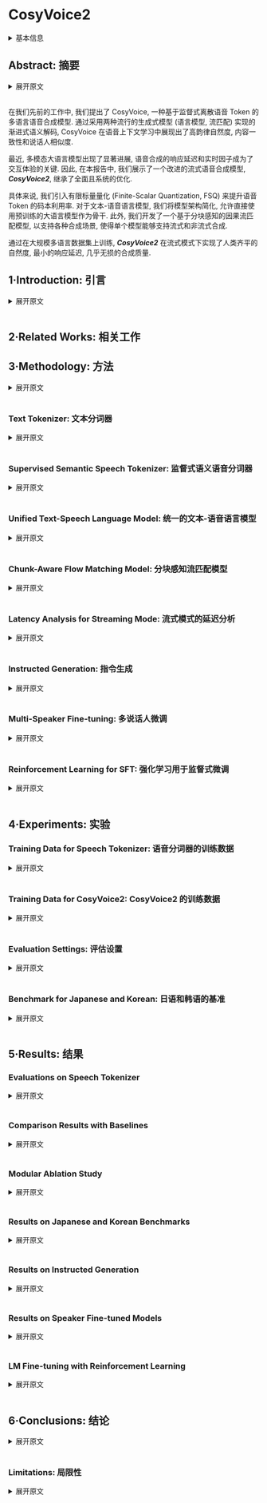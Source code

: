 # CosyVoice2

<details>
<summary>基本信息</summary>

- 标题: `CosyVoice2: Scalable Streaming Speech Synthesis with Large Language Models`
- 作者:
  - 01 Zhihao Du
  - 02 Yuxuan Wang
  - 03 Qian Chen
  - 04 Xian Shi
  - 05 Xiang Lv
  - 06 Tianyu Zhao
  - 07 Zhifu Gao
  - 08 Yexin Yang
  - 09 Changfeng Gao
  - 10 Hui Wang
  - 11 Fan Yu
  - 12 Huadai Liu
  - 13 Zhengyan Sheng
  - 14 Yue Gu
  - 15 Chong Deng
  - 16 Wen Wang
  - 17 Shiliang Zhang
  - 18 Zhijie Yan
  - 19 Jingren Zhou
- 链接:
  - [ArXiv](https://arxiv.org/abs/2412.10117)
  - [Publication]
  - [Github](https://github.com/funaudiollm/cosyvoice)
  - [Demo](https://funaudiollm.github.io/cosyvoice2)
- 文件:
  - [ArXiv](_PDF/2412.10117v3__CosyVoice2__Scalable_Streaming_Speech_Synthesis_with_Large_Language_Models.pdf)
  - [Publication] #TODO

</details>

## Abstract: 摘要

<details>
<summary>展开原文</summary>

In our previous work, we introduced CosyVoice, a multilingual speech synthesis model based on supervised discrete speech tokens.
By employing progressive semantic decoding with two popular generative models, language models (LMs) and Flow Matching, CosyVoice demonstrated high prosody naturalness, content consistency, and speaker similarity in speech in-context learning.
Recently, significant progress has been made in multi-modal large language models (LLMs), where the response latency and real-time factor of speech synthesis play a crucial role in the interactive experience.
Therefore, in this report, we present an improved streaming speech synthesis model, ***CosyVoice2***, which incorporates comprehensive and systematic optimizations.
Specifically, we introduce finite-scalar quantization to improve the codebook utilization of speech tokens.
For the text-speech LM, we streamline the model architecture to allow direct use of a pre-trained LLM as the backbone.
In addition, we develop a chunk-aware causal flow matching model to support various synthesis scenarios, enabling both streaming and non-streaming synthesis within a single model.
By training on a large-scale multilingual dataset, ***CosyVoice2*** achieves human-parity naturalness, minimal response latency, and virtually lossless synthesis quality in the streaming mode.
We invite readers to listen to the demos at [this https URL](https://funaudiollm.github.io/cosyvoice2).

</details>
<br>

在我们先前的工作中, 我们提出了 CosyVoice, 一种基于监督式离散语音 Token 的多语言语音合成模型.
通过采用两种流行的生成式模型 (语言模型, 流匹配) 实现的渐进式语义解码, CosyVoice 在语音上下文学习中展现出了高韵律自然度, 内容一致性和说话人相似度.

最近, 多模态大语言模型出现了显著进展, 语音合成的响应延迟和实时因子成为了交互体验的关键.
因此, 在本报告中, 我们展示了一个改进的流式语音合成模型, ***CosyVoice2***, 继承了全面且系统的优化.

具体来说, 我们引入有限标量量化 (Finite-Scalar Quantization, FSQ) 来提升语音 Token 的码本利用率.
对于文本-语音语言模型, 我们将模型架构简化, 允许直接使用预训练的大语言模型作为骨干.
此外, 我们开发了一个基于分块感知的因果流匹配模型, 以支持各种合成场景, 使得单个模型能够支持流式和非流式合成.

通过在大规模多语言数据集上训练, ***CosyVoice2*** 在流式模式下实现了人类齐平的自然度, 最小的响应延迟, 几乎无损的合成质量.

## 1·Introduction: 引言

<details>
<summary>展开原文</summary>

In recent years, neural text-to-speech (TTS) synthesis models have garnered significant attention for surpassing traditional concatenative and statistical parametric methods \cite{DBLP:conf/interspeech/WangSSWWJYXCBLA17, DBLP:conf/icassp/ShenPWSJYCZWRSA18, DBLP:journals/corr/abs-1710-07654, DBLP:conf/iclr/PingPC19, DBLP:conf/nips/RenRTQZZL19, DBLP:conf/aaai/Li0LZL19, DBLP:conf/iclr/0006H0QZZL21}.
These models have achieved high fidelity and naturalness on pre-defined specific speakers.
Recent studies show that zero-shot TTS models are able to synthesize speech for any speaker by imitating the timbre, prosody and style of a reference speech \cite{DBLP:journals/corr/abs-2301-02111}.
Beyond their in-context learning (ICL) capability, zero-shot TTS models benefit from large-scale training data, achieving synthesis quality and naturalness nearly indistinguishable from human speech.

Recent zero-shot TTS models can be broadly divided into three categories: codec language models, feature diffusion models and their hybrid systems.
Codec language models utilize a speech codec model to extract discrete speech representation \cite{DBLP:journals/taslp/ZeghidourLOST22,DBLP:journals/tmlr/DefossezCSA23,DBLP:conf/icassp/DuZHZ24} and employ an autoregressive \cite{DBLP:journals/corr/abs-2301-02111,DBLP:journals/tacl/KharitonovVBMGP23,DBLP:journals/corr/abs-2401-07333,DBLP:journals/corr/abs-2401-14321,DBLP:journals/corr/abs-2404-03204,DBLP:journals/corr/abs-2406-05370,DBLP:journals/corr/abs-2406-07855} or masked \cite{DBLP:journals/corr/abs-2409-00750} language model to predict the speech tokens, which are then synthesized to waveforms via codec vocoders \cite{DBLP:conf/asru/OkamotoYOTK23,DBLP:conf/iclr/Siuzdak24}.
Continuous speech representations are also explored in \cite{DBLP:journals/corr/abs-2407-08551}.
Language model-based TTS can generate varied and prosody-consistent speech via autoregressive sampling.

Inspired by advances in image generation, denoising diffusion \cite{DBLP:conf/nips/HoJA20,DBLP:conf/iclr/0011SKKEP21} and flow matching models \cite{DBLP:conf/iclr/LipmanCBNL23} have been introduced into non-autoregressive (NAR) speech synthesis.
Early diffusion-based TTS models required duration prediction for each text (phone) to address the length disparity between text and speech features \cite{DBLP:conf/nips/LeVSKSMWMAMH23,DBLP:conf/icml/JuWS0XYLLST000024,DBLP:conf/icassp/GuoDM0024,DBLP:conf/icassp/MehtaTBSH24}.
However, this rigid alignment can affect naturalness, resulting in flat prosody.
To mitigate this issue, cross-attention and Diffusion Transformers (DiT) have been introduced into NAR TTS models \cite{DBLP:conf/asru/GaoMZC23,DBLP:journals/corr/abs-2406-11427}.
Recent research indicates simpler approaches for text-speech alignment in NAR TTS models, such as E2 TTS \cite{DBLP:journals/corr/abs-2406-18009}, F5-TTS \cite{DBLP:journals/corr/abs-2410-06885} and Seed-TTS \cite{DBLP:journals/corr/abs-2406-02430}.
In these models, input text is padded with special tokens to match the total speech length which is either automatically predicted by the utterance duration prediction module or specified by the user in advance.
Since NAR TTS models are not constrained by codec vocoders, they can achieve superior speech quality.

Hybrid systems combine the text-to-codec language model and codec-to-feature diffusion model \cite{DBLP:journals/corr/abs-2406-02430,cosyvoice,DBLP:journals/corr/abs-2409-03283}.
The language model addresses the alignment between text and speech as well as the utterance duration prediction, while the codec-to-feature diffusion model synthesizes speech features (Mel spectrum) based on the generated codec and other conditions.
By leveraging the strengths of both generative models, hybrid systems achieve high diversity, prosody consistency and speech quality.

Despite the success of recent zero-shot TTS models, they generally operate in non-streaming (offline) mode, which involves complete input text and requires synthesizing the entire utterance before returning the waveform.
This results in high latency, negatively impacting user experience in applications like voice chat \cite{hurst2024gpt,DBLP:conf/emnlp/ZhangLZZWZQ23}.
To address this issue, streaming synthesis has been explored for language model-based zero-shot TTS models \cite{DBLP:journals/corr/abs-2406-02897,DBLP:journals/corr/abs-2410-00767,DBLP:journals/corr/abs-2402-08093,DBLP:conf/icassp/DekelSFHKH24}, but diffusion-based TTS models and hybrid systems lack well-established streaming solutions.

Building on the success of [CosyVoice [34]](2024.07.07_CosyVoice.md), we introduce ***CosyVoice2***, a streaming zero-shot TTS model with improved prosody naturalness, content consistency, and speaker similarity.
Our contributions include:

- Unifying streaming and non-streaming synthesis in a single framework and proposing the unified text-speech language model and chunk-aware causal flow matching model, leading to lossless streaming synthesis compared to offline mode.
- Simplifying the LM architecture by removing the text encoder and speaker embedding, allowing pre-trained textual large language models (LLMs) to serve as the backbone, enhancing context understanding.
- Replacing vector quantization (VQ) in the speech tokenizer with finite scalar quantization (FSQ), improving codebook utilization and capturing more speech information.
- Upgrading the instructed TTS capacity to support more instructions, including emotion, accent, role style, and fine-grained control.
In ***CosyVoice2***, the instruction and zero-shot capacity are integrated into a single model, enabling more versatile and vivid synthesis.

Through the above systemic modification and optimization, ***CosyVoice2*** achieves human-parity synthesis quality and is nearly lossless in streaming mode.
The unified framework loosens deployment requirements, enabling a single model to support both streaming and non-streaming synthesis.
The upgraded instructed TTS capacity provides a more powerful and  easier approach for users to generate various speeches.
In addition, the chunk-aware flow matching design can also be applied to NAR TTS models, which suggests the potential for streaming NAR models.

</details>
<br>

## 2·Related Works: 相关工作

## 3·Methodology: 方法

<details>
<summary>展开原文</summary>

***CosyVoice2*** builds on the similar design philosophy of its predecessor ([CosyVoice [34]](2024.07.07_CosyVoice.md)) by separating the semantic and acoustic information of speech signals and modeling them independently.
The speech generation process is redefined as a gradual semantic decoding procedure, where conditional information is progressively incorporated.
Specifically, the text-speech language model (LM) focuses solely on semantic information, decoding high-level text tokens into supervised semantic speech tokens.
In the Flow Matching model, acoustic details, such as timbre, are introduced through speaker embeddings and reference speech, converting speech tokens into the Mel spectrum for a given speaker.
Finally, a pre-trained vocoder model reinstates the phases, transforming the Mel spectrum back into the original audio signal.
The following sections will introduce the details of ***CosyVoice2*** and the modifications for streaming synthesis from five respects: text tokenizer, supervised semantic speech tokenizer, unified text-speech LM for streaming/non-streaming synthesis and chunk-aware Flow Matching model.
Figure \ref{fig:overall} provides an overview of ***CosyVoice2***.

</details>
<br>

### Text Tokenizer: 文本分词器

<details>
<summary>展开原文</summary>

***CosyVoice2*** uses the raw text as input directly, which is tokenized using a BPE-based text tokenizer.
This eliminates the need for a frontend model that obtains phonemes via the grapheme-to-phoneme (g2p) transformation.
This approach not only simplifies the data preprocessing workflow but also enables the model to learn the pronunciations of words within various contexts in an end-to-end manner.
Unlike the tokenizers commonly used in textual LLMs, ***CosyVoice2*** masks out the one-to-many tokens.
This prevents the pronunciation of a token from becoming excessively long and reduces corner cases caused by data sparsity.
Specifically, if a BPE token encodes more than one Chinese character, it will be masked out, and each character will be encoded separately during the tokenization process.
Other languages, such as English, Japanese, and Korean, are not subject to special handling.

</details>
<br>

### Supervised Semantic Speech Tokenizer: 监督式语义语音分词器

<details>
<summary>展开原文</summary>

As shown in Figure \ref{fig:overall} (a), we insert the finite scalar quantization (FSQ) module \cite{DBLP:conf/iclr/MentzerMAT24} into the encoder of SenseVoice-Large ASR model \cite{funaduiollm}. At the training stage, the input speech $X$ goes through the $\text{Encoder}_1$ to obtain the intermediate representations, where $\text{Encoder}_1$ consists of six Transformer blocks with the rotary positional embedding \cite{DBLP:journals/ijon/SuALPBL24}. Then, the intermediate representations are fed into the FSQ module for quantization, and the quantized representations are passed through the rest of SenseVoice-Large modules, including $\text{Encoder}_2$ and $\text{ASR\ Decoder}$, to predict the posterior probabilities of corresponding text tokens.

In the FSQ module, the intermediate representations $H$ are firstly projected into a $D$-dimensional low-rank space, and the values of each dimension are quantized into $[-K,K]$ with the bounded round operation $\text{ROUND}$. Then, the quantized low-rank representations $\bar{H}$ are projected into the original dimension $\tilde{H}$ for the following modules:

$$
\begin{aligned}
\bar{H} &= \text{ROUND}(\text{Proj}_{down}(H)) \\
\hat{H} &= \text{Proj}_{up}(\bar{H})
\end{aligned}
$$

At the training stage, the straight-through estimation is used to approximate the gradients of FSQ module and $\text{Encoder}_1$.
The speech token $\mu_i$ can be obtained by calculating the index of quantized low-rank representation $\bar{h}_i$ in the $(2K+1)$-ary system:

$$
\mu_i = \sum_{j=0}^{D-1}{\bar{h}_{i,j}(2K+1)^{j}}
$$

The $\text{Encoder}_1$, low-rank projector of FSQ module, bounded round operation and index calculation form the speech tokenizer for ***CosyVoice2***. Our speech tokenizer works at a token rate of 25 Hz, i.e., 25 speech tokens per second.

</details>
<br>

### Unified Text-Speech Language Model: 统一的文本-语音语言模型

<details>
<summary>展开原文</summary>

In ***CosyVoice2***, the pre-trained textual LLM, Qwen2.5-0.5B \cite{qwen2.5}, is used as the text-speech language model to generate the speech tokens autoregressively with the input text as a prompt.
Similar to other LMs, the text-speech LM is also trained in a next-token-prediction scheme as shown in Figure \ref{fig:overall} (b).
Different from the previous CosyVoice, we remove the speaker embedding to avoid information leaking.
More importantly, we find that such utterance-level vector contains not only speaker identify but also language and paralanguage information, which harms the prosody naturalness and cross-lingual capability of the text-speech LM.
Besides, we also abandon the text encoder of the previous CosyVoice, since we find that the Qwen2.5-0.5B model is powerful enough to align the text and speech tokens, and the text encoder is no longer needed.

Benefiting from the simplicity of text-speech LM, we can build a unified model for both streaming and non-streaming synthesis.
Here, `streaming mode` means the input text is received in a continuous flow rather than being known as a complete sentence in advance.
In ***CosyVoice2***, the difference between streaming and non-streaming modes is only the way of sequence construction for LM:

- For the **Non-Streaming** mode, the `start of sequence` `\circled{S}`, all text tokens, `turn of speech` token `\circled{T}`, all speech tokens and the `end of sequence` `\circled{E}` are concatenated sequentially as shown in the bottom of Figure \ref{fig:ULM}. Ignore token means that their losses are ignored while minimizing the cross-entropy objective function.
- For the **Streaming** mode, we mix up the text and speech tokens in a pre-defined ratio of $N$:$M$, i.e. every $N$ text tokens are followed by $M$ speech tokens seen in the top of Figure \ref{fig:ULM}. If the next token is a text token, the model is expected to predict a filling token (rather than the text token), which indicates that the next $N$ text tokens should be concatenated at the inference stage.
Once the text tokens are ran out of, the `turn of speech` token `\circled{T}` and the remaining speech tokens are concatenated sequentially, forming the hybrid text-speech token sequence in the streaming mode.
In our experiments, $N$ and $M$ are set to 5 and 15, respectively.

By training the text-speech LM on the above two sequences simultaneously, we can perform streaming and non-streaming speech generation within a single unified model.
In real-life scenarios, such as speaker fine-tuning (SFT) and in-context learning (ICL), the inference sequence differs as follows:

- **ICL, Non-Streaming**: In ICL, the LM requires prompt text and speech tokens from the reference audio to imitate the accent, prosody, emotion and style.
In the non-streaming mode, the prompt and to-synthesize text tokens are concatenated as the whole entity, and the prompt speech tokens are treated as the pre-generated results and are fixed: `\circled{S}, prompt\_text, text, \circled{T}, prompt\_speech`. The autoregressive generation of LM is started from such sequence until the `End of sequence` token `\circled{E}` is detected.
- **ICL, Streaming**: In this scenario, we assume the to-generate text is already known and the speech tokens should be generated in a streaming manner.
Similarly, we treat the prompt and to-generate text as a whole entity.
Then, we mix it up with the prompt speech tokens on the ratio of $N$:$M$: `\circled{S}, mixed\_text\_speech, \circled{T}, remaining\_speech`. If the length of text is greater than that of prompt speech tokens, the LM will generate `filling token`. In this situation, we manually pad $N$ text tokens.
If the text tokens run out of, the `Turn of speech` token `\circled{T}` will be added.
In the streaming mode, we return generation results every $M$ tokens until the `\circled{E}` is detected.
- **SFT, Non-Streaming**: In the SFT scenario, the LM is fine-tuned on a specific speaker, and the prompt text and speech are no longer needed.
Thus, the initial sequence is very simple: `\circled{S}, text, \circled{T}`. Starting from this, the text-speech LM can generate speech tokens autoregressively until `\circled{T}`.
- **SFT, Streaming**: In the streaming mode of SFT, we start the speech generation from the following sequence: `\circled{S}, first\_N\_text`. Then, the LM will generate $M$ speech tokens, and we manually pad the next $N$ text tokens.
We repeat the above process until all text tokens run out of, and then `\circled{T}` is added.
Note that this mode can also be adopted by the speech-to-speech multi-modal large language models to obtain an extremely low latency.

</details>
<br>

### Chunk-Aware Flow Matching Model: 分块感知流匹配模型

<details>
<summary>展开原文</summary>

In ***CosyVoice2***, we employ the Mel spectrogram as the acoustic feature with the frame rate of 50 Hz and the sampling rate of 24000. Due the frame-rate mismatch between speech tokens and Mel features, we up-sample the speech tokens with the ratio of two to match the frame rate of Mel spectrogram.
Before the up-sampling operation, we add an additional look-ahead convolution layer to provide the future information for the following causal modules.
The look-ahead layer is implemented by a right-padded 1-D convolution with the pad size of $P$ and the kernel size of $P+1$. After these, several chunk-aware causal Transformer blocks are followed to align the representation space of speech tokens to match acoustic features.

Subsequently, our goal is to further decode the speech tokens into the Mel spectrogram specified by the speaker embedding and reference speech.
To achieve this, we employ a conditional flow matching (CFM) model to sample the Mel spectrogram, given speech tokens, reference speech and speaker embedding as conditions.
In the CFM model, the distribution of target Mel spectrogram is described by a probability density path from a prior distribution $p_0(X)$ and the data distribution $q(X)$. The probability density path can be defined by a time-dependent vector field.
For sampling efficiency, we employ the optimal-transport (OT) flow to match the vector field $\omega_t$, which is given by an ordinary differential equation (ODE):

$$
\begin{aligned}
	\omega_t(\phi^{OT}_t(X_0,X_1)|X_1)&=X_1-X_0 \\
	\phi^{OT}_t(X_0,X_1)&=(1-t)X_0+tX_1 \\
	X_0&\sim p_0(X)=\mathcal{N}(0,I) \\
	X_1&\sim q(X)
\end{aligned}
$$

A causal convolutional Transformer UNet is employed to learn the above ODE with the up-sampled token $\mu$, masked Mel spectrogram $\tilde{X}_1$, speaker embedding ([Github](https://github.com/alibaba-damo-academy/3D-Speaker/tree/main/egs/3dspeaker/sv-cam++)) $\mathbf{v}$ and timestep $t$ as the conditions:

$$
\begin{aligned}
\nu_t(\phi^{OT}_t(X_0,X_1)|\theta) &= \text{UNet}_\theta\left(\phi^{OT}_t(X_0,X_1),t;\mathbf{v},\{\mu\}_{1:L},\tilde{X_1}\right) \\
\end{aligned}
$$

At the training stage, the masked Mel spectrogram is obtained by randomly masking out 70\% to 100\% of the final frames in $X_1$. As for the inference, it is provided by the Mel spectrogram extracted from the reference speech.
By minimizing the L1 loss between the predicted and ground-truth ODE, we can optimize the UNet parameters $\theta$ as follows:

$$
\theta = \arg\min_{\theta}\mathbb{E}_{p_0(X),q(X),t}{\left|\omega_t(\phi^{OT}_t(X_0,X_1))-\nu_t(\phi^{OT}_t(X_0,X_1)|\theta;\mu,\tilde{X}_1,\mathbf{v})\right|_1}
$$

At the training stage, the timestep follows a uniform distribution $U[0, 1]$. However, during the inference, we employ the cosine scheduler to offer more steps for the initial generation stage:

$$
t:=1-\cos\left(\frac{1}{2}t\pi\right)
$$

Besides, we also train the model on both conditional and non-conditional situations to enable the classifier-free guidance (CFG) \cite{ho2022classifier,nichol2021improved,le2024voicebox} at the inference stage:

$$
\begin{aligned}
&\tilde{\nu}_t(\phi^{OT}_t(X_0,X_1)|\theta;\Psi)=(1+\beta)\cdot\nu_t(\phi^{OT}_t(X_0,X_1)|\theta;\Psi)-\beta \cdot \nu_t(\phi^{OT}_t(X_0,X_1)|\theta)
\end{aligned}
$$

where $\Psi$ denotes the conditions $\{\mathbf{v},\mu,\tilde{X_1}\}$. The CFG strength $\beta$ and the number of flow estimation (NFE) are set to $0.7$ and $10$, respectively, according to the experimental results.

The current flow matching models always work on a offline mode, i.e., only all the speech tokens are generated, the Mel spectrogram can be sampled, which is not friendly for the streaming synthesis.
To overcome this issue, we treat the multi-step flow estimation as a stacked deeper neural network, which repeats the UNet ten times.
Thus, by making the unfolded neural network causal, we can apply it on the streaming synthesis.
We construct four masks to satisfy different application situations:

- **Non-causal Mask** is used for offline mode, which can achieve the best performance by attending all frames of conditions.
Non-causal mask is suitable for the latency-insensitive situations.
- **Full-causal Mask** is designed for scenarios required extremely low latency, in which only the past frames can be attended.
- **Chunk-$M$ Mask** is a trade off between latency and performance, which can leverage the information of the past and $M$ future frames.
This mask is more suitable for the first chunk of generation with low latency.
- **Chunk-$2M$ Mask** can achieve a approximate performance of offline mode by sacrificing more latency, which can be used for the cascade generation chunk for better performance.

For each training case in a mini-batch, we randomly sample a mask from the above four masks under the uniform distribution.
In this manner, one flow matching model can be compatible to different scenarios, lowering the deployment complexity.
Another advantage of this chunk-aware training is that the masks with more context sever as a teacher for the ones with less context, benefiting from the implicit self-distillation scheme.


</details>
<br>

### Latency Analysis for Streaming Mode: 流式模式的延迟分析

<details>
<summary>展开原文</summary>

The first-package latency is an important metric for streaming synthesis models, which significantly affects the user experience especially in LLM-based voice chat applications, such as GPT-4o \cite{hurst2024gpt}.
In the context of TTS, the to-synthesize text is known in advance, and the latency comes from the aspects of speech token generation, Mel spectrogram reconstruction and waveform synthesis.
Thus, the first-package latency $L_{TTS}$ of ***CosyVoice2*** can be obtained as follows:

$$
L_{TTS} = M\cdot d_{lm} + M \cdot d_{fm} + M \cdot d_{voc}
$$

where $d_{lm}$ denotes the computation time of LM to generate one speech token, $d_{fm}$ represents the computation time of Flow Matching model to generate the frames of Mel spectrogram for one speech token and $d_{voc}$ stands for the computation time of vocoder to synthesize waveforms corresponding to one speech token.
In the context of LLM-based voice chat, the length of first-package-required text should also be considered, and the first-package latency $L_{Chat}$ becomes as follows:

$$
L_{Chat} \leq N\cdot d_{llm} + L_{TTS}
$$

where $d_{llm}$ represents the computation time of a LLM to generate one text token.
Note that, since the multi-character tokens are masked out in ***CosyVoice2***'s text tokenizer, the text tokens used by text LLMs always encode longer raw text than those of ***CosyVoice2***. Thus, the the first-package latency $L_{Chat}$ must be lower than the summation of $N\cdot d_{llm}$ and $L_{TTS}$.

</details>
<br>

### Instructed Generation: 指令生成

<details>
<summary>展开原文</summary>

To enhance the controllability of ***CosyVoice2***, we integrated the instructed dataset into the base training set.
We have collected 1500 hours of instructed training data, which includes both natural language instructions and fine-grained instructions, as outlined in Table \ref{tab:example_instruct}. For natural language instructions, we prepend a natural language description and a special end token, `<|endofprompt|>` before the to-synthesize input text.
These descriptions cover aspects such as emotion, speaking rate, role-playing, and dialects.
For fine-grained instructions, we insert vocal bursts between text tokens, using markers like `[laughter]` and `[breath]`. Additionally, we apply vocal feature tags to phrases; for instance, `<strong>XXX</strong>` indicates emphasis on certain words, while `<laughter>XXX</laughter>` signifies speaking with laughter.

</details>
<br>

### Multi-Speaker Fine-tuning: 多说话人微调

<details>
<summary>展开原文</summary>

Fine-tuning the pre-trained model on specific speakers (SFT) can further improve the generation quality and speaker similarity.
In this report, we introduce the multi-speaker fine-tuning (mSFT), in which the pretrained model is fine-tuned on multiply speakers simultaneously rather than a single speaker.
This approach ensures comprehensive prosody and pronunciation coverage across multiple speakers and mitigates potential catastrophic forgetting from the pretrained models.
To avoid timbre confusion between various speakers, we prepend speaker-prompt tags, `Speaker A<|endofprompt|>` to the input text for a specific speaker.
If a training sample is not labeled to a speaker, a special tag, `unknown<|endofprompt|>`, is utlized.
The learning rate is set to 1e-5 during the whole multi-speaker fine-tuning process.

</details>
<br>

### Reinforcement Learning for SFT: 强化学习用于监督式微调

<details>
<summary>展开原文</summary>

Reinforcement learning is a commonly used method in the training of large language models, which can make the LM output align with human preference.
In ***CosyVoice2***, we employ speaker similarity (SS) and recognition word error rate (WER) from the ASR system as the reward function to improve speaker similarity and pronunciation accuracy in the fine-tuning stage.
We use WER and SS to distinguish preferred sample $x^w$ and rejected samples $x^l$ and optimize the TTS system with direct preference optimization (DPO) \cite{DBLP:conf/nips/RafailovSMMEF23} as follow:

$$
L_{DPO}(\pi_\theta; \pi_{\text{ref}}) = -\log \sigma(\beta \log \frac{\pi_\theta(\mu^w | y)}{\pi_{\text{ref}}(\mu^w | y)} - \beta \log \frac{\pi_\theta(\mu^l | y)}{\pi_{\text{ref}}(\mu^l | y)})
$$

where $\mu^w$ and $\mu^l$ are the speech token extracted from the preferred and rejected samples $x^w$ and $x^l$.

However, this method is time-consuming and computation-consuming as it should synthesis the audios through the TTS system repeatedly to obtain distinguishable preference and rejected samples.
During training, four forward operations are needed for one training step.
To simplify the process, we recover the LM predicted token $\mu_i \in \{0, 1, \dots, (2K+1)^D-1\}$  into quantized low-rank representations $\bar{H}$, and directly use the ASR backend of the speech tokenizer to re-predict the input text.
Then the predicted log posterior can be regarded as the ASR reward function to optimize the text-speech language model.
During training, the ASR backend parameters are frozen.

$$
\bar{h}_{i,j} = \left\lfloor \frac{\mu_i}{(2K+1)^j} \right\rfloor \mod (2K+1)
$$

$$
\begin{aligned}
  \hat{H} &= \text{Proj}_{up}(\bar{H}) \\
  L_{ASR} &= -\log P(Y | \hat{H}; \theta_{ASR})
\end{aligned}
$$

where $Y$ is the input text, and $\bar{H}$ are the recovered speech low-rank representations.
As the sample operation of the  $u_i \sim P(\mu_i|\mu_{1:i-1}, Y; \theta_{LM})$ still prevent us to optimize the model directly, we use the gumbel softmax sampling to make it differentiated and then optimize the $\theta_{LM}$ by the $\mathcal{L}_{ASR}$.

</details>
<br>

## 4·Experiments: 实验

### Training Data for Speech Tokenizer: 语音分词器的训练数据

<details>
<summary>展开原文</summary>

A 200,000-hour dataset is used to train the speech tokenizer with normalized transcriptions as labels.
Detailed data information is listed in Table~\ref{tab:fsqdata}. The training data comes from three different resources: open source ASR datasets, internal industrial datasets and TTS generation datasets.
Although we only used Chinese and English data when training the speech tokenizer, as shown in Table ~\ref{tab:fsqdata}, subsequent experiments revealed that the speech tokenizer had zero-shot capability for other languages.
It can be also used for speech synthesis in languages such as Japanese and Korean.

</details>
<br>

### Training Data for CosyVoice2: CosyVoice2 的训练数据

<details>
<summary>展开原文</summary>

***CosyVoice2*** shares the same training data as its previous version ([CosyVoice [34]](2024.07.07_CosyVoice.md)).
We first collect the speech-only data with internal speech processing tools.
Subsequently, the Paraformer \cite{DBLP:conf/interspeech/GaoZ0Y22} and SenseVoice \cite{funaduiollm} are employed to generate pseudo text labels for Chinese and other languages, respectively.
We also employ an internal force-alignment model to filter out low-quality data and enhances the accuracy of punctuation.
Data details are provided in Table \ref{tab:cv_data}.

</details>
<br>

### Evaluation Settings: 评估设置

<details>
<summary>展开原文</summary>

We evaluate our ***CosyVoice2*** on two test sets.
The first one is constructed from the test-clean set of Librispeech corpus \cite{DBLP:conf/aaai/DuGSLLCWZ024}, denoted as test-clean. This test set is used to evaluate ***CosyVoice2*** on a limited English domain.
The Whisper-large V3 is used as the ASR model to evaluate the content consistency.
As for the speaker similarity (SS), we employ the ERes2Net model \cite{eres2net} to extract speaker embeddings of prompt and generated utterances, and their raw cosine similarity is treated as the speaker similarity.
NMOS score \cite{DBLP:conf/icassp/ReddyGC22} is used to evaluate the objective quality.

The second evaluation is conducted on the SEED test sets \cite{DBLP:journals/corr/abs-2406-02430}, which is widely used to evaluate recent TTS models, covering various text domains and reference speeches.
In this evaluation, about 2,000 Chinese and 1,000 English samples are selected from CommonVoice datasets, denoted as test-zh and test-en, respectively.
In addition, about 400 hard test cases are also included to evaluate the robustness of TTS models on text repetition, tongue twister and other challenging synthesis cases, denoted as test-hard in this report.
The Paraformer is employed to recognize the synthesis results of test-zh and test-hard, while the Whisper-large V3 is adopted for test-en to evaluate the content consistency.
We adopt two speaker verification (SV) models to evaluate speaker similarity: WavLM-finetuned SV model and ERes2Net.

</details>
<br>

### Benchmark for Japanese and Korean: 日语和韩语的基准

<details>
<summary>展开原文</summary>

We prepare two test sets, denoted as test-ja and test-ko, for the evaluation on Japanese and Korean speech synthesis.
The test-ja consists 1,000 samples extracted from the CommonVoice dataset, which are used to measure the model’s performance on various metrics, such as WER, SS, MOS.
Specifically, we randomly shuffle and pair the entire CommonVoice JA-test set as reference utterance and target utterance spoken.
Considering the wide range of utterances' text lengths of JA-test set, we randomly selected 1,000 pairs of reference-target utterances from the length range from 8 to 32 characters as our final test set.
For the test-ko, we selected 1,000 speech samples with a WER of less than 5\% and no deletion or insertion errors, utilizing the Whisper-Large V3 \cite{DBLP:conf/icml/RadfordKXBMS23} as the ASR model.
These samples were used as reference utterances for the Korean speech synthesis.
For the input text, we randomly selected 1,000 text samples from the remaining data.
We have released the lists of prompt speeches, prompt transcriptions and input text from these two test sets are released to facilitate result reproduction.
By providing this open-source data, we aim to establish a benchmark for evaluating Japanese and Korean TTS models.
The Whisper-large V3 is used as the ASR model for Japanese and Korean evaluations.

</details>
<br>

## 5·Results: 结果

### Evaluations on Speech Tokenizer

<details>
<summary>展开原文</summary>

An ideal speech tokenizer is supposed to effectively utilizes the codebook, preserves information at a high fidelity, and demonstrates speaker independence.
In this part we evaluate our supervised speech tokenizer from four aspects: 1) Codebook utilization rate; 2) ASR error rate within the entire encoder; 3) Token visualization of different speakers; 4) Speaker identification training.
Table~\ref{fsqres} shows the codebook utilization and ASR error rate.
It turns out that the FSQ-based tokenizer fully utilizes the codebook and maintains more effective information from the aspect of ASR, indicating more semantic information maintained by FSQ.

We further analyze the characteristics of FSQ through the t-SNE visualization.
As an upstream model for TTS tasks, the tokenizer should strive to minimize the entanglement of speaker identity information with the speech signal.
We selected 100 speech samples from each of the three speakers in the VoxCeleb1 dataset and visualized the corresponding tokens.
As illustrated in Figures~\ref{fsqvis}(a) and (b), it is evident that before the quantization, Encoder$_1$'s outputs exhibit different distributions among different speakers.
In contrast, the distributions of quantized representations are nearly indistinguishable.
In addition, Figure~\ref{fsqvis}(c) also shows that the tokenizer fully utilizes the codebook.
Subsequently, the S3prl toolkit \cite{yang2024large} is employed to further evaluate the speaker entanglement by performing speaker identification (SID) task.
We use Sensevoice-large encoder with FSQ as an upstream feature extractor and train SID task with representations before or after the quantization.
Figure~\ref{fsqtrain} shows the accuracy curves during the training.
The SID layer with quantized tokens does not converge, which proves the decoupling function of the tokenizer on speaker information.

</details>
<br>

### Comparison Results with Baselines

<details>
<summary>展开原文</summary>

We first evaluated our ***CosyVoice2*** models on a limited English text domain and compared it with several open-source models, such as ChatTTS \cite{chatts}, GPT-SoVITs \cite{gptsovits}, OpenVoice \cite{DBLP:journals/corr/abs-2312-01479}, ParlerTTS \cite{DBLP:journals/corr/abs-2402-01912}, EmotiVoice \cite{EmotiVoice}, and its predecessor [CosyVoice [34]](2024.07.07_CosyVoice.md). The objective results are presented in Table \ref{tab:res-librispeech}, including content consistency (WER), speech quality (NMOS) and speaker similarity (SS). From the table, we can see that ***CosyVoice2***  achieves state-of-the-art performance on the Librispeech test-clean set, surpassing all baseline models acros all evaluation metrics.
Notably, ***CosyVoice2*** even demonstrates higher content consistency, speech quality, and speaker similarity than human utterances, indicating its human-parity synthesis quality.

We also evaluated ***CosyVoice2*** on the commonly-used test sets: SEED test-zh, test-en and test-hard, which include diverse input texts and reference speeches from various domains.
The experimental results for ***CosyVoice2*** and the baseline models are presented in Table \ref{tab:comapre}. On the test-zh set, ***CosyVoice2*** surpasses all open-sourced models in terms of CER and SS, falling short of the commercial model SEED-TTS by only a small margin.
On the test-en set, ***CosyVoice2*** ranks fourth and third in terms of WER and SS, respectively.
This may result from the imbalance in the volume of training data between Chinese and English.
We plan to explore data scaling in future work to enhance content consistency in English.
On the test-hard set, the offline ***CosyVoice2*** model achieves state-of-the-art performance across all compared baseline, demonstrating its robustness in challenging synthesis scenarios.
Compared with human-generated speeches, ***CosyVoice2*** shows comparable content consistency and superior speaker similarity.
Considering the recognition errors can also stem from the ASR model, it is reasonable to conclude that ***CosyVoice2*** achieves a human-parity synthesis capability.
We also evaluated the streaming mode, denoted as ``***CosyVoice2***-S'' in Table \ref{tab:res-librispeech} and \ref{tab:comapre}. For both evaluation settings, the streaming mode's performance is nearly lossless in typical test cases.
Only in challenging cases is there a slight degradation in content consistency, highlighting the strength of our unified streaming/non-streaming framework.
We found that the results of speaker similarity are not consistent on different SV models.
This may indicate a new research topic on how to evaluate speaker similarity for TTS models automatically.
Since different TTS models may use different SV models to extract speaker information, evaluating speaker similarity with the same SV model allows a more accurate evaluation on the utilization of speaker information.
Therefore, we employ [ERes2Net [Github]](https://github.com/modelscope/3D-Speaker) for evaluating speaker similarity in subsequent experiments.

</details>
<br>

### Modular Ablation Study

<details>
<summary>展开原文</summary>

We conducted a modular ablation study on the text-speech language model to assess the impacts of our modifications, including LLM initialization, removing speaker embedding, and utilizing FSQ. Table \ref{tab:modular} illustrates the step-by-step development of ***CosyVoice2*** from its predecessor.
By replacing the randomly initialized language model with a pretrained LLM, we achieved relative improvements in content consistency of 18.46\% and 15.40\% on the test-zh and test-hard sets, respectively.
Next, we removed the speaker embedding from the text-to-speech language model, which helps prevent information leakage and disturbances in in-context learning.
This change resulted in a significant reduction in content errors while maintaining speaker similarity, indicating that content information is primarily modeled by the LM, and speaker information is mainly recovered by the flow matching model.
Finally, by replacing VQ with FSQ, we achieved the ***CosyVoice2*** model, noting much higher content consistency and unchanged speaker similarity.
By fully utilizing the codebook, FSQ captures more content information and context variation, leading to better alignment between text and speech tokens.
Furthermore, we conducted a comparative experiment by incorporating pitch loss as a constraint during the training of the FSQ-based speech tokenizer.
We found that this approach led to improved performance in downstream TTS tasks, as indicated in the last row of Table \ref{tab:modular}. In future versions of CosyVoice, we plan to carry out more detailed experiments and analyses.

We also conducted another modular analysis to evaluate the impact of streaming modules on the synthesis performance.
Table \ref{tab:res-streaming} shows the results for content consistency and speaker similarity.
We fount that the streaming LM has a minimal impact on typical cases from the test-zh and test-en sets, indicating the effectiveness of our unified training framework.
The primary impact of the streaming LM is observed in challenging cases from the test-hard set, likely due to the loss of contextual information in streaming mode.
Interestingly, the streaming flow matching model results in slightly higher speaker similarity compared to the offline mode.
This may be due to the higher prompt-to-generation ratio of initial chunks in streaming mode, whereas the prompt-to-generation ratio in offline mode can be very low, with many padding tokens.
The negative effect of the streaming flow matching model on content consistency is much less pronounced compared to streaming LMs, thanks to the semantic-acoustic decoupled modeling in ***CosyVoice2***.

</details>
<br>

### Results on Japanese and Korean Benchmarks

<details>
<summary>展开原文</summary>

In addition to Chinese and English, ***CosyVoice2*** also supports Japanese and Korean.
We evaluated the content consistency, speaker similarity and speech quality on our constructed Japanese and Korean test sets.
As shown in Table \ref{tab:ja-ko}, ***CosyVoice2*** performs significantly better on Korean than on Japanese across all evaluation metrics.
This discrepancy is primarily due to the overlap in the character set between Japanese and Chinese, which leads to Chinese pronunciations in Japanese contexts.
In the future work, we plan to explore ways to enhance linguistic context for multilingual synthesis.
Since Korean does not have character overlap with other languages, its speech synthesis achieves much better performance.
Another issue is data imbalance.
We believe that increasing the volume of training data could further improve synthesis performance for both Japanese and Korean.

</details>
<br>

### Results on Instructed Generation

<details>
<summary>展开原文</summary>

To evaluate the performance of instructed generation, we have created a Chinese test set comprising 290 samples.
This set includes 29 types of instructions, shown in Table \ref{tab:example_instruct}, each with 10 different input texts.
We utilize five audio prompts and speaker embeddings from five speakers (three female and two male) as conditions for the flow matching model.
Our testing is conducted in offline mode.
We objectively evaluate content consistency (CER), speaker similarity (SS), and speech quality (NMOS).
Subjectively, we assess the accuracy and naturalness of instruction using the Mean Opinion Score for Instruction (MOS-I), which ranges from 1 to 5. Each sample is assessed by 10 native Chinese speakers, with scores assigned in increments of 0.5. The evaluation criteria focus on whether the speech adheres to all specified instructions, such as emotional expression, speech rate adjustment, dialect usage, and role-playing.
Fine-grained controls, including the insertion of laughter, speaking with laughter, breath control, and emphasis, are evaluated for naturalness and accuracy.
As illustrated in Table \ref{tab:res-instruct}, ***CosyVoice2*** exhibits superior content consistency (CER), speaker similarity (SS), and accuracy and naturalness in instruction control (MOS-I), while maintaining comparable speech quality to CosyVoice-Instruct.
When input instructions are removed from ***CosyVoice2***, there is a notable decline in MOS-I; however, improvements are observed in content consistency (CER), speaker similarity (SS), and speech quality (NMOS). This indicates that instruction controllability is difficult to implicitly emerge from content text.

</details>
<br>

### Results on Speaker Fine-tuned Models

<details>
<summary>展开原文</summary>

During the fine-tuning phase, we employ unsupervised clustering on the speaker embeddings of the same speaker to ensure the stability of the speaker's timbre.
We have demonstrated that a target speaker with as few as 400 audio recordings can achieve reasonably good speech synthesis performance, with only slight variations in objective metrics observed among different speakers, as shown in Figure \ref{fig:sft-fm}. Our experiments indicate that most speakers can inherit the zero-shot TTS model's robust contextual understanding and perception, thereby naturally expressing various moods and emotions in response to the input text.

</details>
<br>

### LM Fine-tuning with Reinforcement Learning

<details>
<summary>展开原文</summary>

Although the SFT can improve the performance on most speakers, the results of Spk E are still worse than the base model especially on English.
Because Spk E has a more complex voice and faster speech speed.
Additionally, only Chinese recordings are available for Spk E. So we apply the reinforcement learning on Spk E for further improvements.
For DPO, we synthesis 10 thousand samples-pairs by the SFT models to change the preference biasing of the LM by the ASR and SS rewards.
We also use the differentiable ASR rewards to optimize the LM parameters.
After RL, we evaluate the model with content consistency (WER), speaker similarity (SS) and speech quality (NMOS) on the test set of Spk E and further evaluated the WER on the SeedTTS test sets to explore whether the model can maintain robustness to out-of-domain or cross-lingual input text.
Results are shown in Table \ref{tab:res-sft}.

Compared to the pre-trained base model, the SFT model shows higher speaker similarity and speech quality, however, the WER could be worse than the base model.
We find that the audio synthesized by the base model always has a slower speed than the SFT and ground truth, which is more friendly to the ASR systems.
For the target speaker dataset, both preference biasing and differentiable rewards can reduce the WER with little harmful effect on the other two metrics.
But for the SEED test sets, the DPO based reinforcement only benefits the Chinese and English subset, while the hard samples will be worse.
The reason could be that the hard samples contain many repeated words or phrases, they could be regarded as rejected samples during DPO training.
However, the differentiable ASR reward will not suffer this problem, as it can directly optimize the TTS system by the ASR posterior.
This means that the differentiable ASR reward has a better generalization ability in the out-of-domain situations.
Finally, we can combine them with each other for further improvements.

</details>
<br>

## 6·Conclusions: 结论

<details>
<summary>展开原文</summary>

Building on the success of CosyVoice, this report presents ***CosyVoice2***, an improved streaming speech synthesis model that leverages large language models.
By unifying streaming and non-streaming synthesis within a single framework, ***CosyVoice2*** achieves human-parity naturalness, minimal response latency, and virtually lossless synthesis quality in streaming mode.
Key innovations include finite scalar quantization for full codebook utilization, a simplified text-to-speech language model architecture that incorporates pre-trained textual LLMs, and the development of a chunk-aware causal flow matching model to support diverse synthesis scenarios.
Additionally, improvements in instructed TTS capacity allow for versatile and vivid speech generation with fine-grained control over emotion, accent, role style, and vocal bursts.
Through systematic modifications and optimizations, ***CosyVoice2*** not only delivers superior synthesis quality but also loosens deployment requirements, making it suitable for both streaming and non-streaming applications.
We believe that ***CosyVoice2*** represents a significant advancement in scalable, high-quality, and interactive text-to-speech synthesis.

</details>
<br>

### Limitations: 局限性

<details>
<summary>展开原文</summary>

***CosyVoice2*** has several limitations that need to be addressed.
First, it supports only a limited number of languages.
For languages with overlapping character sets, synthesis performance may degrade, presenting an open challenge for future research.
Second, ***CosyVoice2*** cannot control acoustic characteristics, such as timbre, through textual instructions, which could be a fascinating area of exploration for role-playing applications.
Additionally, CosyVoice does not perform well when tasked with singing.

</details>
<br>
